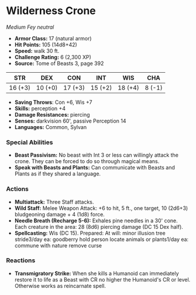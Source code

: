 # Wilderness Crone

*Medium* *Fey* *neutral*

- **Armor Class:** 17 (natural armor)
- **Hit Points:** 105 (14d8+42)
- **Speed:** walk 30 ft.
- **Challenge Rating:** 6 (2,300 XP)
- **Source:** Tome of Beasts 3, page 392

| STR | DEX | CON | INT | WIS | CHA |
| --- | --- | --- | --- | --- | --- |
| 16 (+3) | 10 (+0) | 17 (+3) | 15 (+2) | 18 (+4) | 8 (-1) |

- **Saving Throws**: Con +6, Wis +7
- **Skills:** perception +4
- **Damage Resistances:** piercing
- **Senses:** darkvision 60', passive Perception 14
- **Languages:** Common, Sylvan

### Special Abilities

- **Beast Passivism:** No beast with Int 3 or less can willingly attack the crone. They can be forced to do so through magical means.
- **Speak with Beasts and Plants:** Can communicate with Beasts and Plants as if they shared a language.

### Actions

- **Multiattack:** Three Staff attacks.
- **Wild Staff:** Melee Weapon Attack: +6 to hit, 5 ft., one target, 10 (2d6+3) bludgeoning damage + 4 (1d8) force.
- **Needle Breath (Recharge 5-6):** Exhales pine needles in a 30' cone. Each creature in the area: 28 (8d6) piercing damage (DC 15 Dex half).
- **Spellcasting:** Wis (DC 15). Prepared: At will: minor illusion tree stride3/day ea: goodberry hold person locate animals or plants1/day ea: commune with nature remove curse

### Reactions

- **Transmigratory Strike:** When she kills a Humanoid can immediately restore it to life as a Beast with CR no higher the Humanoid's CR or level. Otherwise works as reincarnate spell.


